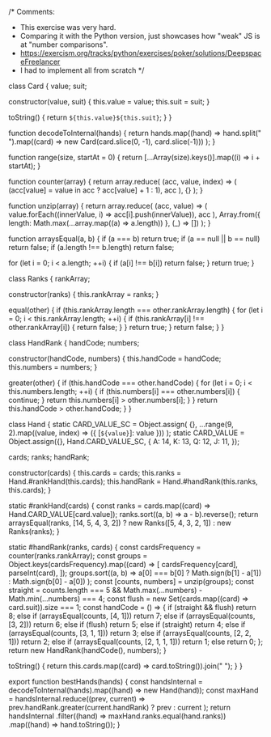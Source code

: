 /* Comments:
 * This exercise was very hard.
 * Comparing it with the Python version, just showcases how "weak" JS is at "number comparisons".
 * https://exercism.org/tracks/python/exercises/poker/solutions/DeepspaceFreelancer
 * I had to implement all from scratch
 */

class Card {
  value;
  suit;

  constructor(value, suit) {
    this.value = value;
    this.suit = suit;
  }

  toString() {
    return `${this.value}${this.suit}`;
  }
}

function decodeToInternal(hands) {
  return hands.map((hand) =>
    hand.split(" ").map((card) => new Card(card.slice(0, -1), card.slice(-1)))
  );
}

function range(size, startAt = 0) {
  return [...Array(size).keys()].map((i) => i + startAt);
}

function counter(array) {
  return array.reduce(
    (acc, value, index) => (
      (acc[value] = value in acc ? acc[value] + 1 : 1), acc
    ),
    {}
  );
}

function unzip(array) {
  return array.reduce(
    (acc, value) => (
      value.forEach((innerValue, i) => acc[i].push(innerValue)), acc
    ),
    Array.from({ length: Math.max(...array.map((a) => a.length)) }, (_) => [])
  );
}

function arraysEqual(a, b) {
  if (a === b) return true;
  if (a == null || b == null) return false;
  if (a.length !== b.length) return false;

  for (let i = 0; i < a.length; ++i) {
    if (a[i] !== b[i]) return false;
  }
  return true;
}

class Ranks {
  rankArray;

  constructor(ranks) {
    this.rankArray = ranks;
  }

  equal(other) {
    if (this.rankArray.length === other.rankArray.length) {
      for (let i = 0; i < this.rankArray.length; ++i) {
        if (this.rankArray[i] !== other.rankArray[i]) {
          return false;
        }
      }
      return true;
    }
    return false;
  }
}

class HandRank {
  handCode;
  numbers;

  constructor(handCode, numbers) {
    this.handCode = handCode;
    this.numbers = numbers;
  }

  greater(other) {
    if (this.handCode === other.handCode) {
      for (let i = 0; i < this.numbers.length; ++i) {
        if (this.numbers[i] === other.numbers[i]) {
          continue;
        }
        return this.numbers[i] > other.numbers[i];
      }
    }
    return this.handCode > other.handCode;
  }
}

class Hand {
  static CARD_VALUE_SC = Object.assign(
    {},
    ...range(9, 2).map((value, index) => ({ [`${value}`]: value }))
  );
  static CARD_VALUE = Object.assign({}, Hand.CARD_VALUE_SC, {
    A: 14,
    K: 13,
    Q: 12,
    J: 11,
  });

  cards;
  ranks;
  handRank;

  constructor(cards) {
    this.cards = cards;
    this.ranks = Hand.#rankHand(this.cards);
    this.handRank = Hand.#handRank(this.ranks, this.cards);
  }

  static #rankHand(cards) {
    const ranks = cards.map((card) => Hand.CARD_VALUE[card.value]);
    ranks.sort((a, b) => a - b).reverse();
    return arraysEqual(ranks, [14, 5, 4, 3, 2])
      ? new Ranks([5, 4, 3, 2, 1])
      : new Ranks(ranks);
  }

  static #handRank(ranks, cards) {
    const cardsFrequency = counter(ranks.rankArray);
    const groups = Object.keys(cardsFrequency).map((card) => [
      cardsFrequency[card],
      parseInt(card),
    ]);
    groups.sort((a, b) =>
      a[0] === b[0] ? Math.sign(b[1] - a[1]) : Math.sign(b[0] - a[0])
    );
    const [counts, numbers] = unzip(groups);
    const straight =
      counts.length === 5 && Math.max(...numbers) - Math.min(...numbers) === 4;
    const flush = new Set(cards.map((card) => card.suit)).size === 1;
    const handCode = () => {
      if (straight && flush) return 8;
      else if (arraysEqual(counts, [4, 1])) return 7;
      else if (arraysEqual(counts, [3, 2])) return 6;
      else if (flush) return 5;
      else if (straight) return 4;
      else if (arraysEqual(counts, [3, 1, 1])) return 3;
      else if (arraysEqual(counts, [2, 2, 1])) return 2;
      else if (arraysEqual(counts, [2, 1, 1, 1])) return 1;
      else return 0;
    };
    return new HandRank(handCode(), numbers);
  }

  toString() {
    return this.cards.map((card) => card.toString()).join(" ");
  }
}

export function bestHands(hands) {
  const handsInternal = decodeToInternal(hands).map((hand) => new Hand(hand));
  const maxHand = handsInternal.reduce((prev, current) =>
    prev.handRank.greater(current.handRank) ? prev : current
  );
  return handsInternal
    .filter((hand) => maxHand.ranks.equal(hand.ranks))
    .map((hand) => hand.toString());
}
